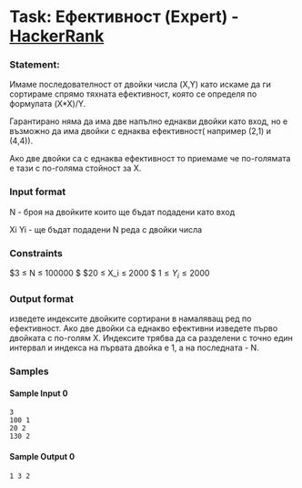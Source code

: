# Task: Ефективност (Expert) - [HackerRank](<https://www.hackerrank.com/contests/sda-2020-2021-test2-erfdw/challenges/challenge-2678>)


### Statement:

Имаме последователност от двойки числа (X,Y) като искаме да ги сортираме спрямо тяхната ефективност, която се определя по формулата (X*X)/Y. 

Гарантирано няма да има две напълно еднакви двойки като вход, но е възможно да има двойки с еднаква ефективност( например (2,1) и (4,4)).

Ако две двойки са с еднаква ефективност то приемаме че по-голямата е тази с по-голяма стойност за X.


### Input format

N - броя на двойките които ще бъдат подадени като вход

Xi Yi - ще бъдат подадени N реда с двойки числа


### Constraints

$3 ≤ N ≤ 100000 $ 
$20 ≤ X_i ≤ 2000 $
$1 ≤ Y_i ≤ 2000$


### Output format

изведете индексите двойките сортирани в намаляващ ред по ефективност. Ако две двойки са еднакво ефективни изведете първо двойката с по-голям X. Индексите трябва да са разделени с точно един интервал и индекса на първата двойка е 1, а на последната - N.


### Samples


#### Sample Input 0
```
3
100 1
20 2
130 2
```

#### Sample Output 0
```
1 3 2
```
